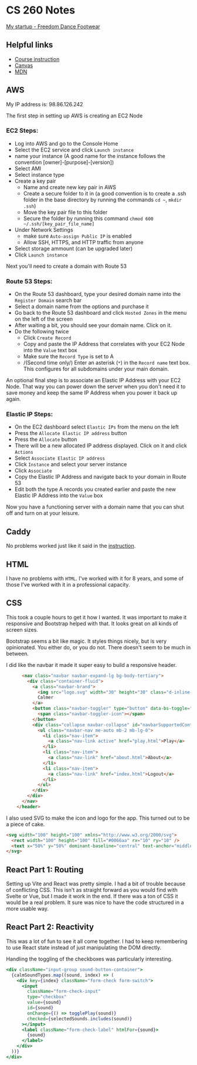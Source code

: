 # CS 260 Notes

[My startup - Freedom Dance Footwear](https://simon.cs260.click)

## Helpful links

- [Course instruction](https://github.com/webprogramming260)
- [Canvas](https://byu.instructure.com)
- [MDN](https://developer.mozilla.org)

## AWS

My IP address is: 98.86.126.242

The first step in setting up AWS is creating an EC2 Node

### EC2 Steps:
- Log into AWS and go to the Console Home
- Select the EC2 service and click `Launch instance`
- name your instance \(A good name for the instance follows the convention \[owner\]-\[purpose\]-\[version\]\)
- Select AMI
- Select instance type
- Create a key pair
  - Name and create new key pair in AWS
  - Create a secure folder to it in \(a good convention is to create a .ssh folder in the base directory by running the commands `cd ~`, `mkdir .ssh`\)
  - Move the key pair file to this folder
  - Secure the folder by running this command `chmod 600 ~/.ssh/[key_pair_file_name]`
- Under Network Settings
  - make sure `Auto-assign Public IP` is enabled
  - Allow SSH, HTTPS, and HTTP traffic from anyone
- Select storage ammount \(can be upgraded later\)
- Click `Launch instance`

Next you'll need to create a domain with Route 53

### Route 53 Steps:
- On the Route 53 dashboard, type your desired domain name into the `Register Domain` search bar
- Select a domain name from the options and purchase it
- Go back to the Route 53 dashboard and click `Hosted Zones` in the menu on the left of the screen
- After waiting a bit, you should see your domain name. Click on it.
- Do the following twice
  - Click `Create Record`
  - Copy and paste the IP Address that correlates with your EC2 Node into the `Value` text box
  - Make sure the `Record Type` is set to A
  - /(Second time only/) Enter an asterisk \(`*`\) in the `Record name` text box. This configures for all subdomains under your main domain.

An optional final step is to associate an Elastic IP Address with your EC2 Node. That way you can power down the server when you don't need it to save money and keep the same IP Address when you power it back up again.

### Elastic IP Steps:
- On the EC2 dashboard select `Elastic IPs` from the menu on the left
- Press the `Allocate Elastic IP address` button
- Press the `Allocate` button
- There will be a new allocated IP address displayed. Click on it and click `Actions`
- Select `Associate Elastic IP address`
- Click `Instance` and select your server instance
- Click `Associate`
- Copy the Elastic IP Address and navigate back to your domain in Route 53
- Edit both the type A records you created earlier and paste the new Elastic IP Address into the `Value` box

Now you have a functioning server with a domain name that you can shut off and turn on at your leisure.

## Caddy

No problems worked just like it said in the [instruction](https://github.com/webprogramming260/.github/blob/main/profile/webServers/https/https.md).

## HTML

I have no problems with `HTML`. I've worked with it for 8 years, and some of those I've worked with it in a professional capacity.

## CSS

This took a couple hours to get it how I wanted. It was important to make it responsive and Bootstrap helped with that. It looks great on all kinds of screen sizes.

Bootstrap seems a bit like magic. It styles things nicely, but is very opinionated. You either do, or you do not. There doesn't seem to be much in between.

I did like the navbar it made it super easy to build a responsive header.

```html
      <nav class="navbar navbar-expand-lg bg-body-tertiary">
        <div class="container-fluid">
          <a class="navbar-brand">
            <img src="logo.svg" width="30" height="30" class="d-inline-block align-top" alt="" />
            Calmer
          </a>
          <button class="navbar-toggler" type="button" data-bs-toggle="collapse" data-bs-target="#navbarSupportedContent">
            <span class="navbar-toggler-icon"></span>
          </button>
          <div class="collapse navbar-collapse" id="navbarSupportedContent">
            <ul class="navbar-nav me-auto mb-2 mb-lg-0">
              <li class="nav-item">
                <a class="nav-link active" href="play.html">Play</a>
              </li>
              <li class="nav-item">
                <a class="nav-link" href="about.html">About</a>
              </li>
              <li class="nav-item">
                <a class="nav-link" href="index.html">Logout</a>
              </li>
            </ul>
          </div>
        </div>
      </nav>
    </header>
```

I also used SVG to make the icon and logo for the app. This turned out to be a piece of cake.

```html
<svg width="100" height="100" xmlns="http://www.w3.org/2000/svg">
  <rect width="100" height="100" fill="#0066aa" rx="10" ry="10" />
  <text x="50%" y="50%" dominant-baseline="central" text-anchor="middle" font-size="72" font-family="Arial" fill="white">C</text>
</svg>
```

## React Part 1: Routing

Setting up Vite and React was pretty simple. I had a bit of trouble because of conflicting CSS. This isn't as straight forward as you would find with Svelte or Vue, but I made it work in the end. If there was a ton of CSS it would be a real problem. It sure was nice to have the code structured in a more usable way.

## React Part 2: Reactivity

This was a lot of fun to see it all come together. I had to keep remembering to use React state instead of just manipulating the DOM directly.

Handling the toggling of the checkboxes was particularly interesting.

```jsx
<div className="input-group sound-button-container">
  {calmSoundTypes.map((sound, index) => (
    <div key={index} className="form-check form-switch">
      <input
        className="form-check-input"
        type="checkbox"
        value={sound}
        id={sound}
        onChange={() => togglePlay(sound)}
        checked={selectedSounds.includes(sound)}
      ></input>
      <label className="form-check-label" htmlFor={sound}>
        {sound}
      </label>
    </div>
  ))}
</div>
```
